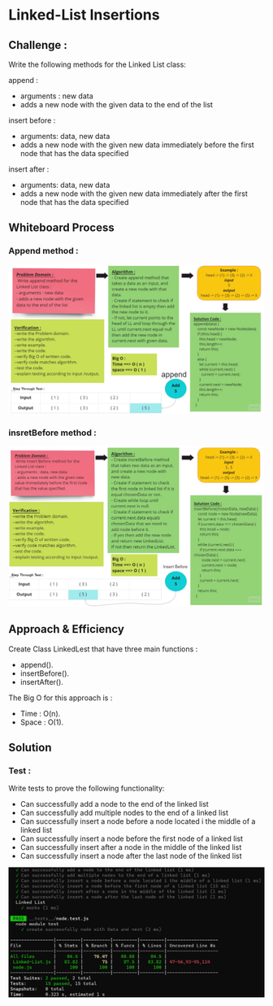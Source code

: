 # Linked-List Insertions

## Challenge :

<!-- Description of the challenge -->

Write the following methods for the Linked List class:

append :

- arguments : new data
- adds a new node with the given data to the end of the list

insert before :

- arguments: data, new data
- adds a new node with the given new data immediately before the first node that has the data specified

insert after :

- arguments: data, new data
- adds a new node with the given new data immediately after the first node that has the data specified

## Whiteboard Process

<!-- Embedded whiteboard image -->
### Append method :

![append method](./assets/Append%20method.jpg)

### insretBefore method :

![insretBefore method](./assets/insretBefore%20method.jpg)

## Approach & Efficiency

<!-- What approach did you take? Why? What is the Big O space/time for this approach? -->

Create Class LinkedLest that have three main functions :

- append().
- insertBefore().
- insertAfter().

The Big O for this approach is :

- Time : O(n).
- Space : O(1).

## Solution

<!-- Show how to run your code, and examples of it in action -->

### Test :

Write tests to prove the following functionality:

- Can successfully add a node to the end of the linked list
- Can successfully add multiple nodes to the end of a linked list
- Can successfully insert a node before a node located i the middle of a linked list
- Can successfully insert a node before the first node of a linked list
- Can successfully insert after a node in the middle of the linked list
- Can successfully insert a node after the last node of the linked list

![linked-list-insertions-test](./assets/linked-list-insertions-test.png)
